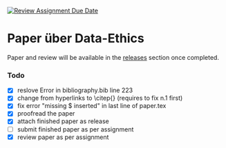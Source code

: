 [![Review Assignment Due Date](https://classroom.github.com/assets/deadline-readme-button-24ddc0f5d75046c5622901739e7c5dd533143b0c8e959d652212380cedb1ea36.svg)](https://classroom.github.com/a/KKdhufHW)
# Paper über Data-Ethics
Paper and review will be available in the [releases](https://github.com/gymmu/06-data-ethics-and-ai-e227474/releases) section once completed.
### Todo
- [x] reslove Error in bibliography.bib line 223
- [x] change from hyperlinks to \citep{} (requires to fix n.1 first)
- [x] fix error "missing $ inserted" in last line of paper.tex
- [x] proofread the paper
- [x] attach finished paper as release
- [ ] submit finished paper as per assignment
- [x] review paper as per assignment

